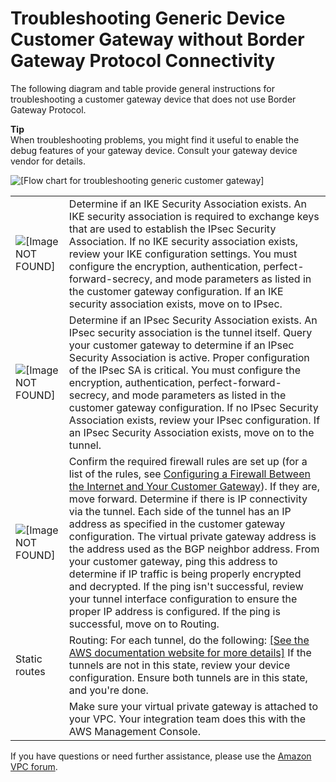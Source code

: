# Troubleshooting Generic Device Customer Gateway without Border Gateway Protocol Connectivity<a name="Generic_Troubleshooting_noBGP"></a>

The following diagram and table provide general instructions for troubleshooting a customer gateway device that does not use Border Gateway Protocol\.

**Tip**  
When troubleshooting problems, you might find it useful to enable the debug features of your gateway device\. Consult your gateway device vendor for details\.

![\[Flow chart for troubleshooting generic customer gateway\]](http://docs.aws.amazon.com/AmazonVPC/latest/NetworkAdminGuide/images/troubleshooting-cgw-flow-nobgp-diagram.png)


|  |  | 
| --- |--- |
|  ![\[Image NOT FOUND\]](http://docs.aws.amazon.com/AmazonVPC/latest/NetworkAdminGuide/images/IKE.png)  |  Determine if an IKE Security Association exists\. An IKE security association is required to exchange keys that are used to establish the IPsec Security Association\.  If no IKE security association exists, review your IKE configuration settings\. You must configure the encryption, authentication, perfect\-forward\-secrecy, and mode parameters as listed in the customer gateway configuration\. If an IKE security association exists, move on to IPsec\.  | 
|  ![\[Image NOT FOUND\]](http://docs.aws.amazon.com/AmazonVPC/latest/NetworkAdminGuide/images/IPsec.png)  |   Determine if an IPsec Security Association exists\. An IPsec security association is the tunnel itself\. Query your customer gateway to determine if an IPsec Security Association is active\. Proper configuration of the IPsec SA is critical\. You must configure the encryption, authentication, perfect\-forward\-secrecy, and mode parameters as listed in the customer gateway configuration\. If no IPsec Security Association exists, review your IPsec configuration\. If an IPsec Security Association exists, move on to the tunnel\.   | 
|  ![\[Image NOT FOUND\]](http://docs.aws.amazon.com/AmazonVPC/latest/NetworkAdminGuide/images/Tunnel.png)  |  Confirm the required firewall rules are set up \(for a list of the rules, see [Configuring a Firewall Between the Internet and Your Customer Gateway](Introduction.md#FirewallRules)\)\. If they are, move forward\. Determine if there is IP connectivity via the tunnel\. Each side of the tunnel has an IP address as specified in the customer gateway configuration\. The virtual private gateway address is the address used as the BGP neighbor address\. From your customer gateway, ping this address to determine if IP traffic is being properly encrypted and decrypted\. If the ping isn't successful, review your tunnel interface configuration to ensure the proper IP address is configured\. If the ping is successful, move on to Routing\.  | 
|  Static routes  |  Routing: For each tunnel, do the following: [\[See the AWS documentation website for more details\]](http://docs.aws.amazon.com/AmazonVPC/latest/NetworkAdminGuide/Generic_Troubleshooting_noBGP.html) If the tunnels are not in this state, review your device configuration\. Ensure both tunnels are in this state, and you're done\.  | 
|     |  Make sure your virtual private gateway is attached to your VPC\. Your integration team does this with the AWS Management Console\.  | 

If you have questions or need further assistance, please use the [Amazon VPC forum](https://forums.aws.amazon.com/forum.jspa?forumID=58)\. 